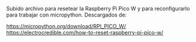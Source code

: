 Subido archivo para resetear la Raspberry Pi Pico W y para reconfigurarlo para trabajar con micropython.
Descargados de:

https://micropython.org/download/RPI_PICO_W/
https://electrocredible.com/how-to-reset-raspberry-pi-pico-w/
